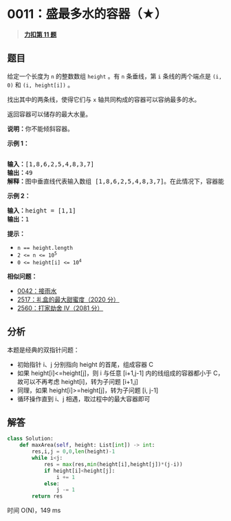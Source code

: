 # 0011：盛最多水的容器（★）


> <u>**[力扣第 11 题](https://leetcode.cn/problems/container-with-most-water/)**</u>

## 题目

<p>给定一个长度为 <code>n</code> 的整数数组 <code>height</code> 。有 <code>n</code> 条垂线，第 <code>i</code> 条线的两个端点是 <code>(i, 0)</code> 和 <code>(i, height[i])</code> 。</p>

<p>找出其中的两条线，使得它们与 <code>x</code> 轴共同构成的容器可以容纳最多的水。</p>

<p>返回容器可以储存的最大水量。</p>

<p><strong>说明：</strong>你不能倾斜容器。</p>



<p><strong>示例 1：</strong></p>

<p><img alt="" src="https://aliyun-lc-upload.oss-cn-hangzhou.aliyuncs.com/aliyun-lc-upload/uploads/2018/07/25/question_11.jpg" /></p>

<pre>
<strong>输入：</strong>[1,8,6,2,5,4,8,3,7]
<strong>输出：</strong>49
<strong>解释：</strong>图中垂直线代表输入数组 [1,8,6,2,5,4,8,3,7]。在此情况下，容器能够容纳水（表示为蓝色部分）的最大值为 49。</pre>

<p><strong>示例 2：</strong></p>

<pre>
<strong>输入：</strong>height = [1,1]
<strong>输出：</strong>1
</pre>



<p><strong>提示：</strong></p>

<ul>
<li><code>n == height.length</code></li>
<li><code>2 &lt;= n &lt;= 10<sup>5</sup></code></li>
<li><code>0 &lt;= height[i] &lt;= 10<sup>4</sup></code></li>
</ul>


**相似问题：**
- [0042：接雨水](/leetcode/0042)
- [2517：礼盒的最大甜蜜度（2020 分）](/leetcode/2517)
- [2560：打家劫舍 IV（2081 分）](/leetcode/2560)


## 分析

本题是经典的双指针问题：
- 初始指针 i、j 分别指向 height 的首尾，组成容器 C
- 如果 height[i]<=height[j]，则 i 与任意 [i+1,j-1] 内的线组成的容器都小于 C，故可以不再考虑 height[i]，转为子问题 [i+1,j]
- 同理，如果 height[i]>=height[j]，转为子问题 [i, j-1]
- 循环操作直到 i、j 相遇，取过程中的最大容器即可

## 解答

```python
class Solution:
    def maxArea(self, height: List[int]) -> int:
        res,i,j = 0,0,len(height)-1
        while i<j:
            res = max(res,min(height[i],height[j])*(j-i))
            if height[i]<height[j]:
                i += 1
            else:
                j -= 1
        return res
```
时间 O(N)，149 ms
